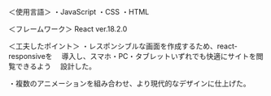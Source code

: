 ＜使用言語＞
・JavaScript
・CSS
・HTML

＜フレームワーク＞
React  ver.18.2.0

＜工夫したポイント＞
・レスポンシブルな画面を作成するため、react-responsiveを
　導入し、スマホ・PC・タブレットいずれでも快適にサイトを閲覧できるよう
　設計した。

・複数のアニメーションを組み合わせ、より現代的なデザインに仕上げた。